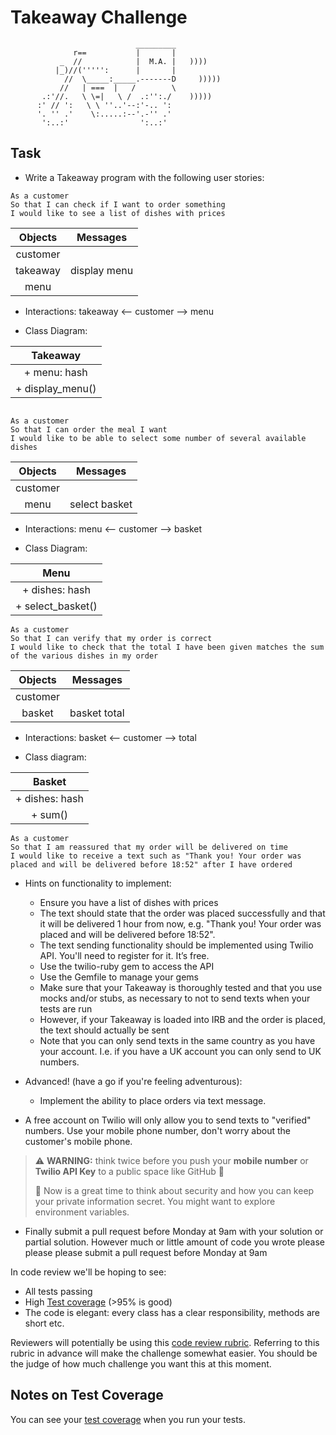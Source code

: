 Takeaway Challenge
==================
```
                            _________
              r==           |       |
           _  //            |  M.A. |   ))))
          |_)//(''''':      |       |
            //  \_____:_____.-------D     )))))
           //   | ===  |   /        \
       .:'//.   \ \=|   \ /  .:'':./    )))))
      :' // ':   \ \ ''..'--:'-.. ':
      '. '' .'    \:.....:--'.-'' .'
       ':..:'                ':..:'

 ```

Task
-----

* Write a Takeaway program with the following user stories:

```
As a customer
So that I can check if I want to order something
I would like to see a list of dishes with prices
```


|   Objects |   Messages|   
| :-------: | :-------: |
| customer   |            |
| takeaway  |  display menu |
 | menu  |             |
 
 * Interactions:  takeaway <-- customer --> menu

* Class Diagram:
 
 |     Takeaway        |
 | :-------------------: |
 |   + menu: hash        |
 |   + display_menu()     |
 
```

As a customer
So that I can order the meal I want
I would like to be able to select some number of several available dishes
```

|   Objects |   Messages|   
| :-------: | :-------: |
| customer   |            |
 | menu  | select basket  |

 * Interactions:  menu <-- customer --> basket

* Class Diagram:

 |     Menu       |
 | :-------------------: |
 |   + dishes: hash        |
 |   + select_basket()     |
 
```
As a customer
So that I can verify that my order is correct
I would like to check that the total I have been given matches the sum of the various dishes in my order
```
|   Objects |   Messages|   
| :-------: | :-------: |
| customer   |            |
 | basket  | basket total  |

 * Interactions:  basket <-- customer --> total


* Class diagram:

 |     Basket     |
 | :-------------------: |
 |   + dishes: hash        |
 |   + sum()     |

```
As a customer
So that I am reassured that my order will be delivered on time
I would like to receive a text such as "Thank you! Your order was placed and will be delivered before 18:52" after I have ordered
```

* Hints on functionality to implement:
  * Ensure you have a list of dishes with prices
  * The text should state that the order was placed successfully and that it will be delivered 1 hour from now, e.g. "Thank you! Your order was placed and will be delivered before 18:52".
  * The text sending functionality should be implemented using Twilio API. You'll need to register for it. It’s free.
  * Use the twilio-ruby gem to access the API
  * Use the Gemfile to manage your gems
  * Make sure that your Takeaway is thoroughly tested and that you use mocks and/or stubs, as necessary to not to send texts when your tests are run
  * However, if your Takeaway is loaded into IRB and the order is placed, the text should actually be sent
  * Note that you can only send texts in the same country as you have your account. I.e. if you have a UK account you can only send to UK numbers.

* Advanced! (have a go if you're feeling adventurous):
  * Implement the ability to place orders via text message.

* A free account on Twilio will only allow you to send texts to "verified" numbers. Use your mobile phone number, don't worry about the customer's mobile phone.

> :warning: **WARNING:** think twice before you push your **mobile number** or **Twilio API Key** to a public space like GitHub :eyes:
>
> :key: Now is a great time to think about security and how you can keep your private information secret. You might want to explore environment variables.

* Finally submit a pull request before Monday at 9am with your solution or partial solution.  However much or little amount of code you wrote please please please submit a pull request before Monday at 9am


In code review we'll be hoping to see:

* All tests passing
* High [Test coverage](https://github.com/makersacademy/course/blob/main/pills/test_coverage.md) (>95% is good)
* The code is elegant: every class has a clear responsibility, methods are short etc.

Reviewers will potentially be using this [code review rubric](docs/review.md).  Referring to this rubric in advance will make the challenge somewhat easier.  You should be the judge of how much challenge you want this at this moment.

Notes on Test Coverage
------------------

You can see your [test coverage](https://github.com/makersacademy/course/blob/main/pills/test_coverage.md) when you run your tests.
